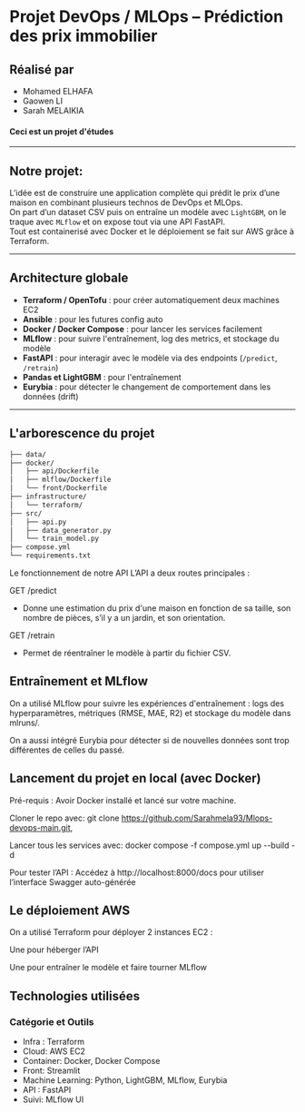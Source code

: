 # Projet DevOps / MLOps – Prédiction des prix immobilier

## Réalisé par

- Mohamed ELHAFA
- Gaowen LI
- Sarah MELAIKIA

#### Ceci est un projet d'études
---

## Notre projet:

L’idée est de construire une application complète qui prédit le prix d’une maison en combinant plusieurs technos de DevOps et MLOps.  
On part d’un dataset CSV puis on entraîne un modèle avec `LightGBM`, on le traque avec `MLflow` et on expose tout via une API FastAPI.  
Tout est containerisé avec Docker et le déploiement se fait sur AWS grâce à Terraform.

---

## Architecture globale

- **Terraform / OpenTofu** : pour créer automatiquement deux machines EC2 
- **Ansible** : pour les futures config auto 
- **Docker / Docker Compose** : pour lancer les services facilement
- **MLflow** : pour suivre l'entraînement, log des metrics, et stockage du modèle
- **FastAPI** : pour interagir avec le modèle via des endpoints (`/predict`, `/retrain`)
- **Pandas et LightGBM** : pour l'entraînement
- **Eurybia** : pour détecter le changement de comportement dans les données (drift)

---

## L'arborescence du projet

```bash
├── data/                  
├── docker/                
│   ├── api/Dockerfile
│   ├── mlflow/Dockerfile
│   └── front/Dockerfile
├── infrastructure/        
│   └── terraform/
├── src/                   
│   ├── api.py             
│   ├── data_generator.py  
│   └── train_model.py     
├── compose.yml            
└── requirements.txt
```

Le fonctionnement de notre API
L’API a deux routes principales :

GET /predict
- Donne une estimation du prix d'une maison en fonction de sa taille, son nombre de pièces, s’il y a un jardin, et son orientation.

GET /retrain
- Permet de réentraîner le modèle à partir du fichier CSV.

## Entraînement et MLflow
On a utilisé MLflow pour suivre les expériences d'entraînement :
logs des hyperparamètres, métriques (RMSE, MAE, R2) et stockage du modèle dans mlruns/.

On a aussi intégré Eurybia pour détecter si de nouvelles données sont trop différentes de celles du passé.

## Lancement du projet en local (avec Docker)
Pré-requis : Avoir Docker installé et lancé sur votre machine.

Cloner le repo avec:
git clone https://github.com/Sarahmela93/Mlops-devops-main.git,

Lancer tous les services avec:
docker compose -f compose.yml up --build -d

Pour tester l’API :
Accédez à http://localhost:8000/docs pour utiliser l’interface Swagger auto-générée 

## Le déploiement AWS
On a utilisé Terraform pour déployer 2 instances EC2 :

Une pour héberger l’API

Une pour entraîner le modèle et faire tourner MLflow

## Technologies utilisées
### Catégorie et Outils
 - Infra : Terraform  
- Cloud: AWS EC2    
- Container: Docker, Docker Compose  
- Front: Streamlit  
- Machine Learning: Python, LightGBM, MLflow, Eurybia  
- API : FastAPI  
- Suivi: MLflow UI  

